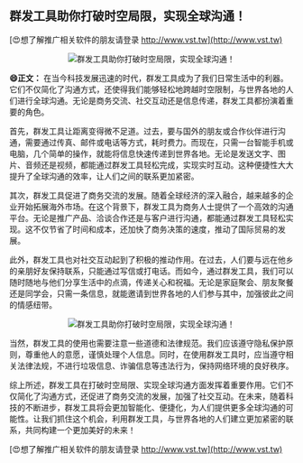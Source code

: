 ## **群发工具助你打破时空局限，实现全球沟通！**

[😍想了解推广相关软件的朋友请登录 http://www.vst.tw](http://www.vst.tw)

 <center><img src="https://vst.tw/MP4/tuiguang/png/2.png" alt="群发工具助你打破时空局限，实现全球沟通！"></center>

**😄正文：**
在当今科技发展迅速的时代，群发工具成为了我们日常生活中的利器。它们不仅简化了沟通方式，还使得我们能够轻松地跨越时空限制，与世界各地的人们进行全球沟通。无论是商务交流、社交互动还是信息传递，群发工具都扮演着重要的角色。

首先，群发工具让距离变得微不足道。过去，要与国外的朋友或合作伙伴进行沟通，需要通过传真、邮件或电话等方式，耗时费力。而现在，只需一台智能手机或电脑，几个简单的操作，就能将信息快速传递到世界各地。无论是发送文字、图片、音频还是视频，都能通过群发工具轻松完成，实现实时互动。这种便捷性大大提升了全球沟通的效率，让人们之间的联系更加紧密。

其次，群发工具促进了商务交流的发展。随着全球经济的深入融合，越来越多的企业开始拓展海外市场。在这个背景下，群发工具为商务人士提供了一个高效的沟通平台。无论是推广产品、洽谈合作还是与客户进行沟通，都能通过群发工具轻松实现。这不仅节省了时间和成本，还加快了商务决策的速度，推动了国际贸易的发展。

此外，群发工具也对社交互动起到了积极的推动作用。在过去，人们要与远在他乡的亲朋好友保持联系，只能通过写信或打电话。而如今，通过群发工具，我们可以随时随地与他们分享生活中的点滴，传递关心和祝福。无论是家庭聚会、朋友聚餐还是同学会，只需一条信息，就能邀请到世界各地的人们参与其中，加强彼此之间的情感纽带。

 <center><img src="https://vst.tw/MP4/tuiguang/png/8.png" alt="群发工具助你打破时空局限，实现全球沟通！"></center>

当然，群发工具的使用也需要注意一些道德和法律规范。我们应该遵守隐私保护原则，尊重他人的意愿，谨慎处理个人信息。同时，在使用群发工具时，应当遵守相关法律法规，不进行垃圾信息、诈骗信息等违法行为，保持网络环境的良好秩序。

综上所述，群发工具在打破时空局限、实现全球沟通方面发挥着重要作用。它们不仅简化了沟通方式，还促进了商务交流的发展，加强了社交互动。在未来，随着科技的不断进步，群发工具将会更加智能化、便捷化，为人们提供更多全球沟通的可能性。让我们抓住这个机会，利用群发工具，与世界各地的人们建立更加紧密的联系，共同构建一个更加美好的未来！

[😍想了解推广相关软件的朋友请登录 http://www.vst.tw](http://www.vst.tw)



